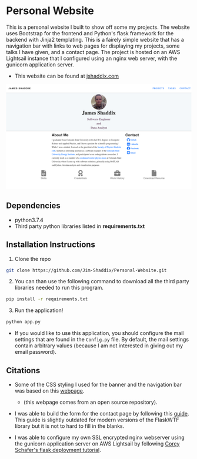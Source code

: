 # Personal Website
This is a personal website I built to show off some my projects. The website
uses Bootstrap for the frontend and Python's flask framework for the backend
with Jinja2 templating. This is a fairely simple website that has a navigation bar with links
to web pages for displaying my projects, some talks I have given, and a contact
page. The project is hosted on an AWS Lightsail instance that I configured using an nginx
web server, with the gunicorn application server.

* This website can be found at [jshaddix.com](http://jshaddix.com)

![landing-page](static/images/landing-page.png)

## Dependencies
* python3.7.4
* Third party python libraries listed in **requirements.txt**

## Installation Instructions

1. Clone the repo
```Bash
git clone https://github.com/Jim-Shaddix/Personal-Website.git
```
2. You can than use the following command to download all the third party libraries
needed to run this program.
```Bash
pip install -r requirements.txt
```
3. Run the application!
```Bash
python app.py
```
* If you would like to use this application, you should configure the mail
  settings that are found in the `Config.py` file. By default, the mail settings
  contain arbitrary values (because I am not interested in giving out my email password).

## Citations
* Some of the CSS styling I used for the banner and the navigation bar was based on this [webpage](https://www.ybrikman.com/).
    - (this webpage comes from an open source repository).

* I was able to build the form for the contact page by following this
[guide](https://code.tutsplus.com/tutorials/intro-to-flask-adding-a-contact-page--net-28982).
This guide is slightly outdated for modern versions of the FlaskWTF library but it is not to hard to fill in the blanks.

* I was able to configure my own SSL encrypted nginx webserver using the gunicorn application server
on AWS Lightsail by following [Corey Schafer's flask deployment tutorial](https://www.youtube.com/watch?v=goToXTC96Co&list=PL-osiE80TeTs4UjLw5MM6OjgkjFeUxCYH&index=13).

